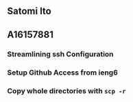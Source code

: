 ## Satomi Ito
## A16157881

### Streamlining ssh Configuration

### Setup Github Access from ieng6

### Copy whole directories with `scp -r`

